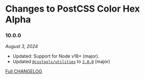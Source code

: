 # Changes to PostCSS Color Hex Alpha

### 10.0.0

_August 3, 2024_

- Updated: Support for Node v18+ (major).
- Updated [`@csstools/utilities`](https://github.com/csstools/postcss-plugins/tree/main/packages/utilities) to [`2.0.0`](https://github.com/csstools/postcss-plugins/tree/main/packages/utilities/CHANGELOG.md#200) (major)

[Full CHANGELOG](https://github.com/csstools/postcss-plugins/tree/main/plugins/postcss-color-hex-alpha/CHANGELOG.md)
